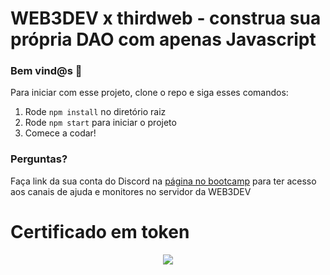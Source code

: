 # WEB3DEV x thirdweb - construa sua própria DAO com apenas Javascript

### **Bem vind@s 👋**
Para iniciar com esse projeto, clone o repo e siga esses comandos:

1. Rode `npm install` no diretório raiz
2. Rode `npm start` para iniciar o projeto
3. Comece a codar!

### **Perguntas?**
Faça link da sua conta do Discord na [página no bootcamp](https://bootcamp.web3dev.com.br/courses/JS_DAO) para ter acesso aos canais de ajuda e monitores no servidor da WEB3DEV

# Certificado em token

<div align="center">
<img src="https://user-images.githubusercontent.com/81385265/183536266-5898594b-9dc9-4a21-801f-4255180fa767.png" />
</div>
